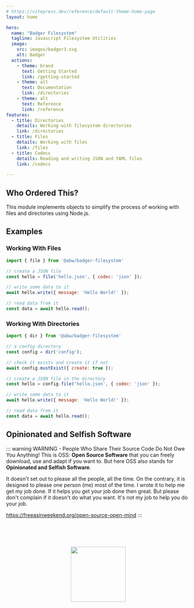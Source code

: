 ```yaml
---
# https://vitepress.dev/reference/default-theme-home-page
layout: home

hero:
  name: "Badger Filesystem"
  tagline: Javascript Filesystem Utilities
  image:
    src: images/badger3.svg
    alt: Badger
  actions:
    - theme: brand
      text: Getting Started
      link: /getting-started
    - theme: alt
      text: Documentation
      link: /directories
    - theme: alt
      text: Reference
      link: /reference
features:
  - title: Directories
    details: Working with filesystem directories
    link: /directories
  - title: Files
    details: Working with files
    link: /files
  - title: Codecs
    details: Reading and writing JSON and YAML files
    link: /codecs

---
```

## Who Ordered This?

This module implements objects to simplify the process of working with
files and directories using Node.js.

## Examples

### Working With Files

```js
import { file } from '@abw/badger-filesystem'

// create a JSON file
const hello = file('hello.json', { codec: 'json' });

// write some data to it
await hello.write({ message: 'Hello World!' });

// read data from it
const data = await hello.read();
```

### Working With Directories

```js
import { dir } from '@abw/badger-filesystem'

// a config directory
const config = dir('config');

// check it exists and create it if not
await config.mustExist({ create: true });

// create a JSON file in the directory
const hello = config.file('hello.json', { codec: 'json' });

// write some data to it
await hello.write({ message: 'Hello World!' });

// read data from it
const data = await hello.read();
```

## Opinionated and Selfish Software

::: warning WARNING - People Who Share Their Source Code Do Not Owe You Anything!
This is OSS: **Open Source Software** that you can freely download, use and adapt
if you want to. But here OSS also stands for **Opinionated and Selfish Software**.

It doesn't set out to please all the people, all the time. On the contrary,
it is designed to please one person (me) most of the time. I wrote it to help
me get my job done.  If it helps you get your job done then great.  But please
don't complain if it doesn't do what you want.  It's not my job to help you
do your job.

https://freeasinweekend.org/open-source-open-mind
:::

<center>
<img src="/images/oss.svg" width="150" height="150" style="margin-top: 4rem">
</center>
